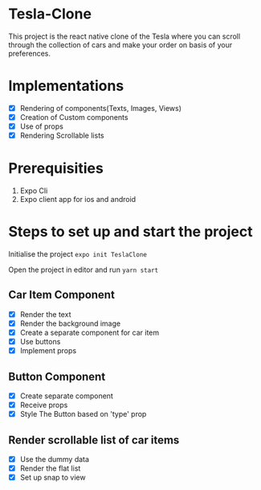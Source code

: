 # Tesla-Clone
This project is the react native clone of the Tesla where you can scroll through the collection of cars and make your order on basis of your preferences. 


# Implementations
- [X] Rendering of components(Texts, Images, Views)
- [X] Creation of Custom components
- [X] Use of props
- [X] Rendering Scrollable lists

# Prerequisities
1. Expo Cli
2. Expo client app for ios and android

# Steps to set up and start the project

Initialise the project
`expo init TeslaClone`

Open the project in editor and run
 `yarn start`

Car Item Component
------------------
- [X] Render the text
- [X] Render the background image
- [X] Create a separate component for car item
- [X] Use buttons
- [X] Implement props

Button Component
----------------
- [X] Create separate component
- [X] Receive props
- [X] Style The Button based on 'type' prop

Render scrollable list of car items
------------------------------------
- [X] Use the dummy data
- [X] Render the flat list
- [X] Set up snap to view
